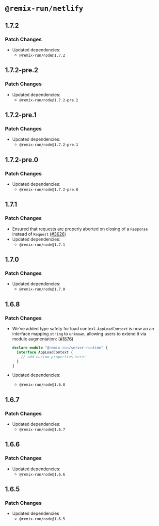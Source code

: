 # `@remix-run/netlify`

## 1.7.2

### Patch Changes

- Updated dependencies:
  - `@remix-run/node@1.7.2`

## 1.7.2-pre.2

### Patch Changes

- Updated dependencies:
  - `@remix-run/node@1.7.2-pre.2`

## 1.7.2-pre.1

### Patch Changes

- Updated dependencies:
  - `@remix-run/node@1.7.2-pre.1`

## 1.7.2-pre.0

### Patch Changes

- Updated dependencies:
  - `@remix-run/node@1.7.2-pre.0`

## 1.7.1

### Patch Changes

- Ensured that requests are properly aborted on closing of a `Response` instead of `Request` ([#3626](https://github.com/remix-run/remix/pull/3626))
- Updated dependencies:
  - `@remix-run/node@1.7.1`

## 1.7.0

### Patch Changes

- Updated dependencies:
  - `@remix-run/node@1.7.0`

## 1.6.8

### Patch Changes

- We've added type safety for load context. `AppLoadContext` is now an an interface mapping `string` to `unknown`, allowing users to extend it via module augmentation: ([#1876](https://github.com/remix-run/remix/pull/1876))

  ```ts
  declare module "@remix-run/server-runtime" {
    interface AppLoadContext {
      // add custom properties here!
    }
  }
  ```

- Updated dependencies:
  - `@remix-run/node@1.6.8`

## 1.6.7

### Patch Changes

- Updated dependencies:
  - `@remix-run/node@1.6.7`

## 1.6.6

### Patch Changes

- Updated dependencies:
  - `@remix-run/node@1.6.6`

## 1.6.5

### Patch Changes

- Updated dependencies
  - `@remix-run/node@1.6.5`
